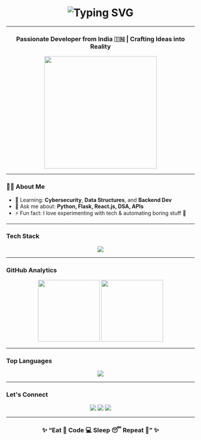 <!-- Supreet's Cool Animated GitHub Profile -->

<h1 align="center">
  <img src="https://readme-typing-svg.herokuapp.com?font=Fira+Code&pause=1000&color=00F700&center=true&vCenter=true&width=850&lines=Hey!+I'm+Supreet+%F0%9F%91%8B;Full+Stack+Developer+%F0%9F%92%BB;Security+and+Blockchain+Enthusiast+%F0%9F%94%90;Lifelong+Learner+%F0%9F%8C%9F" alt="Typing SVG" />
</h1>


---

<h3 align="center"> Passionate Developer from India 🇮🇳 | Crafting Ideas into Reality </h3>

<p align="center">
  <img src="https://media.giphy.com/media/qgQUggAC3Pfv687qPC/giphy.gif" width="300" />
</p>

---

### 👨‍💻 About Me 
- 🌱 Learning: **Cybersecurity**, **Data Structures**, and **Backend Dev**  
- 💬 Ask me about: **Python, Flask, React.js, DSA, APIs**  
- ⚡ Fun fact: I love experimenting with tech & automating boring stuff 🧠  

---

###  Tech Stack
<p align="center">
  <img src="https://skillicons.dev/icons?i=python,cpp,flask,react,html,css,js,nodejs,mongodb,mysql,git,github,vscode,linux,postman,tailwind" />
</p>

---

###  GitHub Analytics
<p align="center">
  <img src="https://github-readme-stats.vercel.app/api?username=supreetk&show_icons=true&theme=tokyonight&hide_border=true" height="165" />
  <img src="https://github-readme-streak-stats.herokuapp.com/?user=supreetk&theme=tokyonight&hide_border=true" height="165" />
</p>

---

###  Top Languages
<p align="center">
  <img src="https://github-readme-stats.vercel.app/api/top-langs/?username=supreetk&layout=compact&theme=tokyonight&hide_border=true" />
</p>

---


###  Let's Connect
<p align="center">
  <a href="https://www.linkedin.com/in/YOUR-LINKEDIN" target="_blank"><img src="https://img.shields.io/badge/LinkedIn-%230077B5.svg?logo=linkedin&logoColor=white" /></a>
  <a href="mailto:yourmail@gmail.com"><img src="https://img.shields.io/badge/Gmail-D14836?logo=gmail&logoColor=white" /></a>
  <a href="https://x.com/YOUR-TWITTER" target="_blank"><img src="https://img.shields.io/badge/Twitter-%231DA1F2.svg?logo=Twitter&logoColor=white" /></a>
</p>



---

<h3 align="center">✨ “Eat 🍕 Code 💻 Sleep 😴 Repeat 🔁” ✨</h3>

